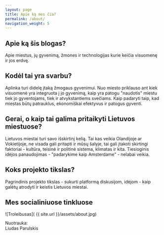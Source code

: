 ```yaml
---
layout: page
title: Apie ką mes čia?
permalink: /about/
navigation_weight: 5
---
```


<h2> Apie ką šis blogas? </h2>

<p> Apie miestus, jų gyvenimą, žmones ir technologijas kurie keičia visuomenę ir jos erdvę. </p>

<h2> Kodėl tai yra svarbu? </h2>

<p> Aplinka turi didelę įtaką žmogaus gyvenimui. Nuo miesto priklauso ant kiek visuomenė yra integruota į jo gyvenimą, kaip yra patogu "naudotis" miestu tiek jo gyventojams, tiek ir atvykstantiems svečiams. Kaip padaryti taip, kad miestas būtų patrauklus, ekonomiškai efektyvus ir patogus gyventi.
</p>

<h2> Gerai, o kaip tai galima pritaikyti Lietuvos miestuose? </h2>

<p> 
Lietuvos miestai turi savo išskirtinį kelią. Tai kas veikia Olandijoje ar Vokietijoje, 
ne visada gali pritapti ir mūsų šalyje, tai gali įtakoti skirtingi faktoriai - kultūra, 
teisinė ir politinė sistema, klimatas ir kita.
Tiesioginis idėjos panaudojimas - "padarykime kaip Amsterdame" - nelabai veikia.
</p>

<h2> Koks projekto tikslas? </h2>

<p> Pagrindinis projekto tikslas - sukurti platformą diskusijom, idėjom - kaip galėtų atrodyti ir keistis
Lietuvos miestai.</p>

<h2> Mes socialiniuose tinkluose </h2>
<div class="x--pv">
    <div class="fb-like" data-href="https://www.facebook.com/urbanistaslt/" data-layout="standard" data-action="like" data-size="large" data-show-faces="true" data-share="false"></div>
</div>
![Troleibusas]( {{ site.url }}/assets/about.jpg)
<div class="lighter smaller" style="margin:12px 0;">Nuotrauka: <br /> Liudas Parulskis					
</div>
